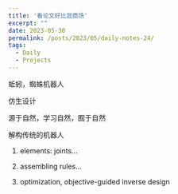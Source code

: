 ```yaml
---
title: '看论文好比逛商场'
excerpt: ""
date: 2023-05-30
permalink: /posts/2023/05/daily-notes-24/
tags:
  - Daily
  - Projects
---
```


蚯蚓，蜘蛛机器人

仿生设计

源于自然，学习自然，囿于自然

解构传统的机器人

1. elements: joints...

2. assembling rules...

3. optimization, objective-guided inverse design
